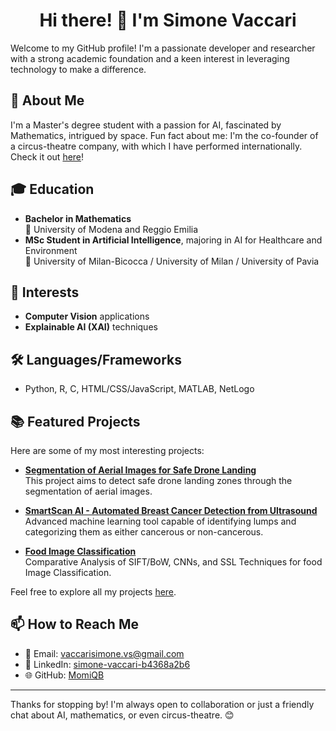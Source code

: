 <div align="center">
  <h1>Hi there! 👋 I'm Simone Vaccari</h1>
</div>

Welcome to my GitHub profile! I'm a passionate developer and researcher with a strong academic foundation and a keen interest in leveraging technology to make a difference.

## 🚀 About Me 
I'm a Master's degree student with a passion for AI, fascinated by Mathematics, intrigued by space. Fun fact about me: I'm the co-founder of a circus-theatre company, with which I have performed internationally. Check it out [here]([LINK](https://compagniadelbuco.it/))!

## 🎓 Education
  - **Bachelor in Mathematics**  
    🏫 University of Modena and Reggio Emilia 
  - **MSc Student in Artificial Intelligence**, majoring in AI for Healthcare and Environment  
    🏫 University of Milan-Bicocca / University of Milan / University of Pavia

## 🌱 Interests
  - **Computer Vision** applications
  - **Explainable AI (XAI)** techniques

## 🛠️ Languages/Frameworks
  - Python, R, C, HTML/CSS/JavaScript, MATLAB, NetLogo

## 📚 Featured Projects

Here are some of my most interesting projects:

- **[Segmentation of Aerial Images for Safe Drone Landing](https://github.com/MomiQB/DroneLanding)**  
  This project aims to detect safe drone landing zones through the segmentation of aerial images.

- **[SmartScan AI - Automated Breast Cancer Detection from Ultrasound](https://github.com/MomiQB/SmartScan-AI)**  
  Advanced machine learning tool capable of identifying lumps and categorizing them as either cancerous or non-cancerous.

- **[Food Image Classification](https://github.com/MomiQB/ifood-1M)**  
  Comparative Analysis of SIFT/BoW, CNNs, and SSL Techniques for food Image Classification.

Feel free to explore all my projects [here](https://github.com/MomiQB).

## 📫 How to Reach Me

- 📧 Email: [vaccarisimone.vs@gmail.com](mailto:vaccarisimone.vs@gmail.com)  
- 💼 LinkedIn: [simone-vaccari-b4368a2b6](https://www.linkedin.com/in/simone-vaccari-b4368a2b6/)  
- 🌐 GitHub: [MomiQB](#)

---

Thanks for stopping by! I'm always open to collaboration or just a friendly chat about AI, mathematics, or even circus-theatre. 😊


<!--
**MomiQB/MomiQB** is a ✨ _special_ ✨ repository because its `README.md` (this file) appears on your GitHub profile.

Here are some ideas to get you started:

- 🔭 I’m currently working on ...
- 🌱 I’m currently learning ...
- 👯 I’m looking to collaborate on ...
- 🤔 I’m looking for help with ...
- 💬 Ask me about ...
- 📫 How to reach me: ...
- 😄 Pronouns: ...
- ⚡ Fun fact: ...
-->
